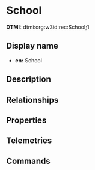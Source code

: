# School
**DTMI:** dtmi:org:w3id:rec:School;1
## Display name
- **en:** School
## Description
## Relationships
## Properties
## Telemetries
## Commands

